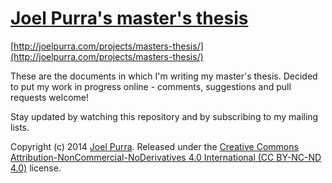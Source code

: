 # [Joel Purra's master's thesis](http://joelpurra.com/projects/masters-thesis/)

[http://joelpurra.com/projects/masters-thesis/](http://joelpurra.com/projects/masters-thesis/)

These are the documents in which I'm writing my master's thesis. Decided to put my work in progress online - comments, suggestions and pull requests welcome!

Stay updated by watching this repository and by subscribing to my mailing lists.



Copyright (c) 2014 [Joel Purra](http://joelpurra.com). Released under the [Creative Commons Attribution-NonCommercial-NoDerivatives 4.0 International (CC BY-NC-ND 4.0)](https://creativecommons.org/licenses/by-nc-nd/4.0/) license.